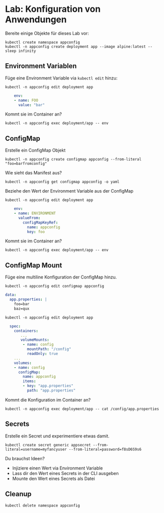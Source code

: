 # Lab: Konfiguration von Anwendungen

Bereite einige Objekte für dieses Lab vor:

```shell
kubectl create namespace appconfig
kubectl -n appconfig create deployment app --image alpine:latest -- sleep infinity
```

## Environment Variablen

Füge eine Environment Variable via `kubectl edit` hinzu:

```shell
kubectl -n appconfig edit deployment app
```

```yaml
    env:
    - name: FOO
      value: "bar"
```

Kommt sie im Container an?

```shell
kubectl -n appconfig exec deployment/app -- env
```

## ConfigMap

Erstelle ein ConfigMap Objekt

```shell
kubectl -n appconfig create configmap appconfig --from-literal "foo=barfromconfig"
```

Wie sieht das Manifest aus?

```shell
kubectl -n appconfig get configmap appconfig -o yaml
```

Beziehe den Wert der Environment Variable aus der ConfigMap

```shell
kubectl -n appconfig edit deployment app
```

```yaml
    env:
    - name: ENVIRONMENT
      valueFrom:
        configMapKeyRef:
          name: appconfig
          key: foo
```

Kommt sie im Container an?

```shell
kubectl -n appconfig exec deployment/app -- env
```

## ConfigMap Mount

Füge eine multiline Konfiguration der ConfigMap hinzu.

```shell
kubectl -n appconfig edit configmap appconfig
```

```yaml
data:
  app.properties: |
    foo=bar
    baz=qux
```

```shell
kubectl -n appconfig edit deployment app
```

```yaml
  spec:
    containers:
       ...
       volumeMounts:
        - name: config
          mountPath: "/config"
          readOnly: true
    ...
    volumes:
    - name: config
      configMap:
        name: appconfig
        items:
        - key: "app.properties"
          path: "app.properties"
```

Kommt die Konfiguration im Container an?

```shell
kubectl -n appconfig exec deployment/app -- cat /config/app.properties
```

## Secrets

Erstelle ein Secret und experimentiere etwas damit.

```shell
kubectl create secret generic appsecret --from-literal=username=myfancyuser --from-literal=password=f8sD6S9s6
```

Du brauchst Ideen?

- Injiziere einen Wert via Environment Variable
- Lass dir den Wert eines Secrets in der CLI ausgeben
- Mounte den Wert eines Secrets als Datei

## Cleanup

```shell
kubectl delete namespace appconfig
```